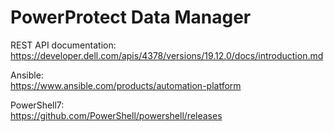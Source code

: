 # PowerProtect Data Manager
REST API documentation: <br />
https://developer.dell.com/apis/4378/versions/19.12.0/docs/introduction.md

Ansible: <br />
https://www.ansible.com/products/automation-platform

PowerShell7: <br />
https://github.com/PowerShell/powershell/releases